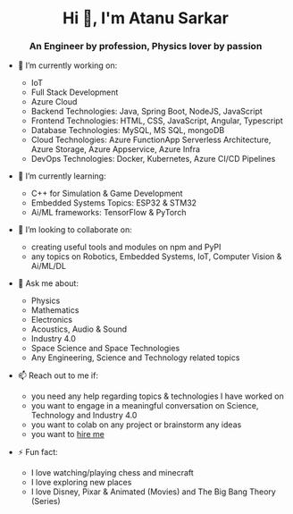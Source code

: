 <!-- ### Hi there 👋 -->

<!--
**mratanusarkar/mratanusarkar** is a ✨ _special_ ✨ repository because its `README.md` (this file) appears on your GitHub profile.

Here are some ideas to get you started:

- 🔭 I’m currently working on ...
- 🌱 I’m currently learning ...
- 👯 I’m looking to collaborate on ...
- 🤔 I’m looking for help with ...
- 💬 Ask me about ...
- 📫 How to reach me: ...
- 😄 Pronouns: ...
- ⚡ Fun fact: ...
-->

<h1 align="center">Hi 👋, I'm Atanu Sarkar</h1>
<h3 align="center">An Engineer by profession, Physics lover by passion</h3>

- 🔭 I’m currently working on:
  - IoT
  - Full Stack Development
  - Azure Cloud
  - Backend Technologies: Java, Spring Boot, NodeJS, JavaScript
  - Frontend Technologies: HTML, CSS, JavaScript, Angular, Typescript
  - Database Technologies: MySQL, MS SQL, mongoDB
  - Cloud Technologies: Azure FunctionApp Serverless Architecture, Azure Storage, Azure Appservice, Azure Infra
  - DevOps Technologies: Docker, Kubernetes, Azure CI/CD Pipelines

- 🌱 I’m currently learning:
  - C++ for Simulation & Game Development
  - Embedded Systems Topics: ESP32 & STM32
  - Ai/ML frameworks: TensorFlow & PyTorch

- 👬 I’m looking to collaborate on:
  - creating useful tools and modules on npm and PyPI
  - any topics on Robotics, Embedded Systems, IoT, Computer Vision & Ai/ML/DL

- 💬 Ask me about:
  - Physics
  - Mathematics
  - Electronics
  - Acoustics, Audio & Sound
  - Industry 4.0
  - Space Science and Space Technologies
  - Any Engineering, Science and Technology related topics

- 📫 Reach out to me if:
  - you need any help regarding topics & technologies I have worked on
  - you want to engage in a meaningful conversation on Science, Technology and Industry 4.0
  - you want to colab on any project or brainstorm any ideas
  - you want to [hire me](https://www.linkedin.com/in/mratanusarkar/)

- ⚡ Fun fact:
  - I love watching/playing chess and minecraft
  - I love exploring new places
  - I love Disney, Pixar & Animated (Movies) and The Big Bang Theory (Series)
